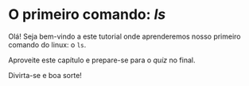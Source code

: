# O primeiro comando: _ls_

Olá! Seja bem-vindo a este tutorial onde aprenderemos nosso primeiro comando do linux: o `ls`.

Aproveite este capítulo e prepare-se para o _quiz_ no final.

Divirta-se e boa sorte!